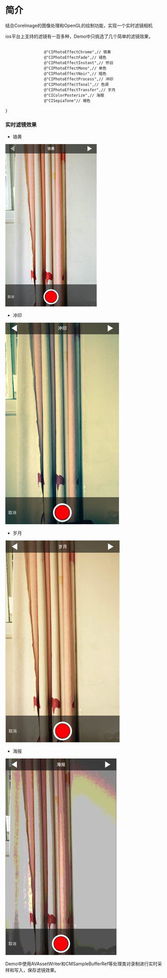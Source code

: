 # 简介

结合CoreImage的图像处理和OpenGL的绘制功能，实现一个实时滤镜相机

ios平台上支持的滤镜有一百多种，Demo中只挑选了几个简单的滤镜效果，

```objc

                 @"CIPhotoEffectChrome",// 铬黄
                 @"CIPhotoEffectFade",// 褪色
                 @"CIPhotoEffectInstant",// 怀旧
                 @"CIPhotoEffectMono",// 单色
                 @"CIPhotoEffectNoir",// 暗色
                 @"CIPhotoEffectProcess",// 冲印
                 @"CIPhotoEffectTonal",// 色调
                 @"CIPhotoEffectTransfer",// 岁月
                 @"CIColorPosterize",// 海报
                 @"CISepiaTone"// 褐色
                 
}

```

### 实时滤镜效果

* 铬黄

![](https://github.com/chuXieLiu/CoreImage-OpenGL-Camera/blob/master/screenshots/_chrome.png?raw=true">)

* 冲印

![](https://github.com/chuXieLiu/CoreImage-OpenGL-Camera/blob/master/screenshots/_process.png?raw=true">)

* 岁月

![](https://github.com/chuXieLiu/CoreImage-OpenGL-Camera/blob/master/screenshots/_transfer.png?raw=true">)

* 海报

![](https://github.com/chuXieLiu/CoreImage-OpenGL-Camera/blob/master/screenshots/_posterize.png?raw=true">)


Demo中使用AVAssetWriter和CMSampleBufferRef等处理类对录制进行实时采样和写入，保存滤镜效果。





